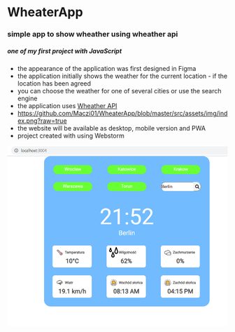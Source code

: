 # WheaterApp

### simple app to show wheather using wheather api 
##### one of my first project with JavaScript

* the appearance of the application was first designed in Figma 
* the application initially shows the weather for the current location - if the location has been agreed  
* you can choose the weather for one of several cities or use the search engine
* the application uses [Wheather API](https://www.weatherapi.com/)
* https://github.com/Maczi01/WheaterApp/blob/master/src/assets/img/index.png?raw=true
* the website will be available as desktop, mobile version and PWA
* project created with using Webstorm

![screenshot](https://github.com/Maczi01/WheaterApp/blob/master/src/assets/img/index.png?raw=true)
